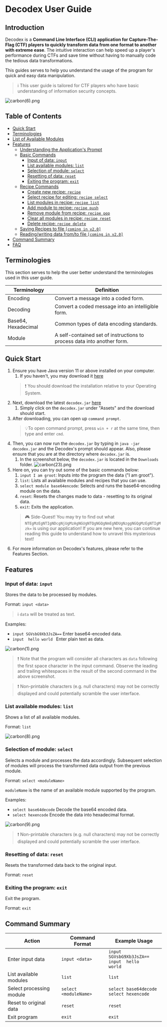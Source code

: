 # Decodex User Guide <!-- omit in toc -->

## Introduction

Decodex is a **Command Line Interface (CLI) application for Capture-The-Flag (CTF) players to quickly transform data from one format to another with extreme ease**. The intuitive interaction can help speed up a player's performance during CTFs and save time without having to manually code the tedious data transformations.

This guides serves to help you understand the usage of the program for quick and easy data manipulation.

> :information_source: This user guide is tailored for CTF players who have basic understanding of information security concepts.

![carbon(6).png](images/carbon(6).png)

## Table of Contents <!-- omit in toc -->
- [Quick Start](#quick-start)
- [Terminologies](#terminologies)
- [List of Available Modules](#list-of-available-modules)
- [Features](#features)
  - [Understanding the Application's Prompt](#understanding-the-application-prompt)
  - [Basic Commands](#basic-commands)
    - [Input of data: `input`](#input-of-data-input)
    - [List available modules: `list`](#list-available-modules-list)
    - [Selection of module: `select`](#selection-of-module-select)
    - [Resetting of data: `reset`](#resetting-of-data-reset)
    - [Exiting the program: `exit`](#exiting-the-program-exit)
  - [Recipe Commands](#recipe-commands)
    - [Create new recipe: `recipe`](#create-new-recipe)
    - [Select recipe for editing: `recipe select`](#selecting-recipe-for-editing)
    - [List modules in recipe: `recipe list`](#list-modules-in-recipe)
    - [Add module to recipe: `recipe push`](#add-module-to-recipe)
    - [Remove module from recipe: `recipe pop`](#remove-module-from-recipe)
    - [Clear all modules in recipe: `recipe reset`](#clear-all-modules-in-recipe)
    - [Delete recipe: `recipe delete`](#delete-recipe)
  - [Saving Recipes to file `[coming in v2.0]`]()
  - [Reading/writing data from/to file `[coming in v2.0]`]()
- [Command Summary](#command-summary)
- [FAQ]()

## Terminologies

This section serves to help the user better understand the terminologies used in this user guide.

| Terminology         | Definition                                                              |
| ------------------- | ----------------------------------------------------------------------- |
| Encoding            | Convert a message into a coded form.                                    |
| Decoding            | Convert a coded message into an intelligible form.                      |
| Base64, Hexadecimal | Common types of data encoding standards.                                |
| Module              | A self-contained set of instructions to process data into another form. |

## Quick Start
1. Ensure you have Java version 11 or above installed on your computer.
   1. If you haven't, you may download it [here](https://www.oracle.com/java/technologies/downloads/#java11-linux)
   > ❗ You should download the installation relative to your Operating System.
2. Next, download the latest `decodex.jar` [here](https://github.com/AY2122S1-CS2113T-T10-3/tp/releases)
   1. Simply click on the `decodex.jar` under "Assets" and the download should start.
3. After downloading, you can open up `command prompt`.
   > 💡To open command prompt, press `win + r` at the same time, then type and enter `cmd`.
4. Then, you can now run the `decodex.jar` by typing in `java -jar decodex.jar`  and the Decodex's prompt should appear. Also, please ensure that you are at the directory where `decodex.jar` is.
   1. In the screenshot below, the `decodex.jar` is located in the `Downloads` folder.
   ![carbon(23).png](images/carbon(23).png)
5. Here on, you can try out some of the basic commands below:
   1. `input I am groot`: Inputs into the program the data ("I am groot").
   2. `list`: Lists all available modules and recipes that you can use.
   3. `select module base64encode`: Selects and runs the base64-encoding module on the data.
   4. `reset`: Resets the changes made to data - resetting to its original data.
   5. `exit`: Exits the application.
   > 🎮 Side-Quest! You may try to find out what `NTEgMzEgNTIgNDcgNjUgMzAgNGUgNTQgNGQgNmEgNDUgNzggNGQgMzEgNTIgMzk=` is using our application! If you are new here, you can continue reading this guide to understand how to unravel this mysterious text!
6. For more information on Decodex's features, please refer to the Features Section.

## Features

### Input of data: `input`

Stores the data to be processed by modules.

Format: `input <data>`

> :information_source: `data` will be treated as text.

Examples:

- `input SGVsbG9Xb3JsZA==` Enter base64-encoded data.
- <code>input  hello world </code> Enter plain text as data.

![carbon(1).png](images/carbon(1).png)

> :exclamation: Note that the program will consider all characters as `data` following the first space character in the input command. Observe the leading and trailing whitespaces in the result of the second command in the above screenshot.

> :exclamation: Non-printable characters (e.g. null characters) may not be correctly displayed and could potentially scramble the user interface.

### List available modules: `list`

Shows a list of all available modules.

Format: `list`

![carbon(8).png](images/carbon(8).png)

### Selection of module: `select`

Selects a module and processes the data accordingly. Subsequent selection of modules will process the transformed data output from the previous module.

Format: `select <moduleName>`

`moduleName` is the name of an available module supported by the program.

Examples:

- `select base64decode` Decode the base64 encoded data.
- `select hexencode` Encode the data into hexadecimal format.

![carbon(9).png](images/carbon(9).png)

> :exclamation: Non-printable characters (e.g. null characters) may not be correctly displayed and could potentially scramble the user interface.

### Resetting of data: `reset`

Resets the transformed data back to the original input.

Format: `reset`

### Exiting the program: `exit`

Exit the program.

Format: `exit`

## Command Summary

| Action                   | Command Format        | Example Usage                                                |
| ------------------------ | --------------------- | ------------------------------------------------------------ |
| Enter input data         | `input <data>`        | `input SGVsbG9Xb3JsZA==`<br><code>input  hello world </code> |
| List available modules   | `list`                | `list`                                                       |
| Select processing module | `select <moduleName>` | `select base64decode`<br>`select hexencode`                  |
| Reset to original data   | `reset`               | `reset`                                                      |
| Exit program             | `exit`                | `exit`                                                       |